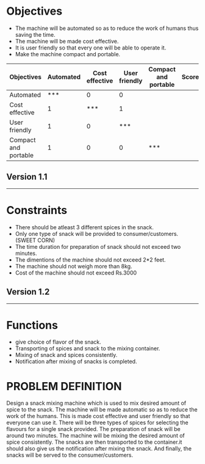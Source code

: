 # Objectives 

* The machine will be automated so as to reduce the work of humans thus saving the time.
* The machine will be made cost effective.
* It is user friendly so that every one will be able to operate it.
* Make the machine compact and portable.

|Objectives 	|Automated |	Cost effective |	User friendly |	Compact and portable|	Score|
|--|--|--|--|--|--|
|Automated |***|0|0|||
|Cost effective |1|***|1|||
|User friendly |1|0|***|||
|Compact and portable|1|0|0|***||

## Version 1.1




***
# Constraints

* There should be atleast 3 different spices in the snack.
* Only one type of snack will be provided to consumer/customers.(SWEET CORN)
* The time duration for preparation of snack should not exceed two minutes.
* The dimentions of the machine should not exceed 2*2 feet.
* The machine should not weigh more than 8kg.
* Cost of the machine should not exceed Rs.3000

## Version 1.2




***

# Functions 

* give choice of flavor of the snack.
* Transporting of spices and snack to the mixing container.
* Mixing of snack and spices consistently.
* Notification after mixing of snacks is completed.

# PROBLEM DEFINITION

Design a snack mixing machine which is used to mix desired amount of spice to the snack. The machine will be made automatic so as to reduce the work of the humans. This is made cost effective and user friendly so that everyone can use it. There will be three types of spices for selecting the flavours for a single snack provided. The preparation of snack will be around two minutes. The machine will be mixing the desired amount of spice consistently. The snacks are then transported to the container.it should also give us the notification after mixing the snack. And finally, the snacks will be served to the consumer/customers.



	 
